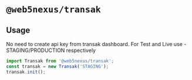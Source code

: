 # `@web5nexus/transak`

## Usage

No need to create api key from transak dashboard.
For Test and Live use - STAGING/PRODUCTION respectively

```ts
import Transak from '@web5nexus/transak';
const transak = new Transak('STAGING');
transak.init();
```
